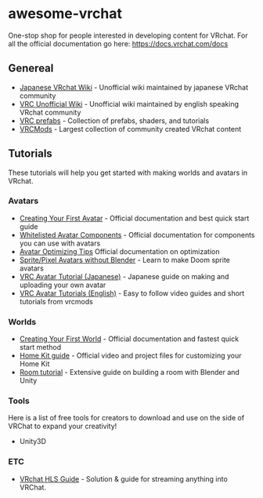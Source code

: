 # awesome-vrchat

One-stop shop for people interested in developing content for VRchat. For all the official documentation go here: <https://docs.vrchat.com/docs>


## Genereal

- [Japanese VRchat Wiki](https://vrcworld.wiki.fc2.com) - Unofficial wiki maintained by japanese VRchat community
- [VRC Unofficial Wiki](http://vrchat.wikidot.com/) - Unofficial wiki maintained by english speaking VRchat community
- [VRC prefabs](https://tinyurl.com/vrcprefabs) - Collection of prefabs, shaders, and tutorials
- [VRCMods](https://vrcmods.com) - Largest collection of community created VRchat content

## Tutorials

These tutorials will help you get started with making worlds and avatars in VRchat.

### Avatars

- [Creating Your First Avatar](https://docs.vrchat.com/docs/creating-your-first-avatar) - Official documentation and best quick start guide
- [Whitelisted Avatar Components](https://docs.vrchat.com/docs/whitelisted-avatar-components) - Official documentation for components you can use with avatars
- [Avatar Optimizing Tips](https://docs.vrchat.com/docs/avatar-optimizing-tips) Official documentation on optimization
- [Sprite/Pixel Avatars without Blender](https://youtu.be/IsYfTway-Y4) - Learn to make Doom sprite avatars
- [VRC Avatar Tutorial (Japanese)](https://github.com/tuki9ko/vrc_avater_tutorial) - Japanese guide on making and uploading your own avatar
- [VRC Avatar Tutorials (English)](https://vrcmods.com/tutorials) - Easy to follow video guides and short tutorials from vrcmods

### Worlds

- [Creating Your First World](https://docs.vrchat.com/docs/creating-your-first-world) - Official documentation and fastest quick start method
- [Home Kit guide](https://docs.vrchat.com/docs/vrchat-home-kit) - Official video and project files for customizing your Home Kit
- [Room tutorial](https://github.com/rikeri/vrchat-room-tutorial) - Extensive guide on building a room with Blender and Unity

### Tools

Here is a list of free tools for creators to download and use on the side of VRChat to expand your creativity!

- Unity3D

### ETC

- [VRchat HLS Guide](https://github.com/kayteh/VRC_HLS) - Solution & guide for streaming anything into VRChat.
